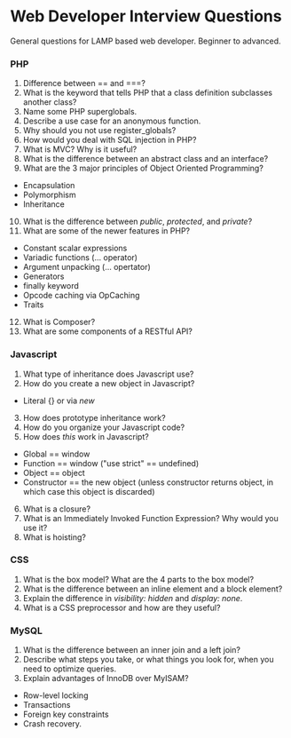 Web Developer Interview Questions
=======================

General questions for LAMP based web developer. Beginner to advanced.

### PHP

1. Difference between == and ===?
2. What is the keyword that tells PHP that a class definition subclasses another class?
3. Name some PHP superglobals.
4. Describe a use case for an anonymous function.
5. Why should you not use register_globals?
6. How would you deal with SQL injection in PHP?
7. What is MVC? Why is it useful?
8. What is the difference between an abstract class and an interface?
9. What are the 3 major principles of Object Oriented Programming?
  * Encapsulation
  * Polymorphism
  * Inheritance
10. What is the difference between _public_, _protected_, and _private_?
11. What are some of the newer features in PHP?
  * Constant scalar expressions
  * Variadic functions (... operator)
  * Argument unpacking (... opertator)
  * Generators
  * finally keyword
  * Opcode caching via OpCaching
  * Traits
12. What is Composer?
13. What are some components of a RESTful API?

### Javascript

1. What type of inheritance does Javascript use?
2. How do you create a new object in Javascript?
  * Literal {} or via _new_
3. How does prototype inheritance work?
4. How do you organize your Javascript code?
5. How does _this_ work in Javascript?
  * Global == window
  * Function == window ("use strict" == undefined)
  * Object == object
  * Constructor == the new object (unless constructor returns object, in which case this object is discarded)
6. What is a closure?
7. What is an Immediately Invoked Function Expression? Why would you use it?
8. What is hoisting? 

### CSS

1. What is the box model? What are the 4 parts to the box model?
2. What is the difference between an inline element and a block element?
3. Explain the difference in _visibility: hidden_ and _display: none_.
4. What is a CSS preprocessor and how are they useful?

### MySQL

1. What is the difference between an inner join and a left join?
2. Describe what steps you take, or what things you look for, when you need to optimize queries.
3. Explain advantages of InnoDB over MyISAM?
  * Row-level locking
  * Transactions
  * Foreign key constraints
  * Crash recovery.
